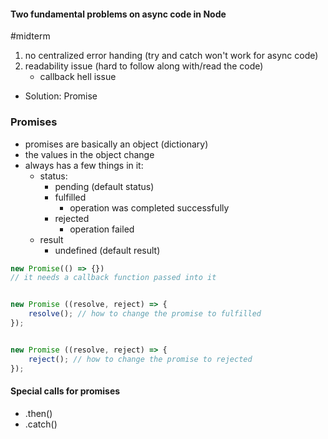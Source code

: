 #### Two fundamental problems on async code in Node
#midterm 
1. no centralized error handing (try and catch won't work for async code)
2. readability issue (hard to follow along with/read the code)
	- callback hell issue 
- Solution: Promise

### Promises
- promises are basically an object (dictionary)
- the values in the object change 
- always has a few things in it:
	- status:
		- pending (default status)
		- fulfilled 
			- operation was completed successfully
		- rejected
			- operation failed 
	- result 
		- undefined (default result)

```javascript
new Promise(() => {})
// it needs a callback function passed into it


new Promise ((resolve, reject) => {
    resolve(); // how to change the promise to fulfilled
});


new Promise ((resolve, reject) => {
    reject(); // how to change the promise to rejected
});
```

#### Special calls for promises
- .then()
- .catch()